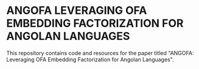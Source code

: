 # ANGOFA LEVERAGING OFA EMBEDDING FACTORIZATION FOR ANGOLAN LANGUAGES
This repository contains code and resources for the paper titled "ANGOFA: Leveraging OFA Embedding Factorization for Angolan Languages".

